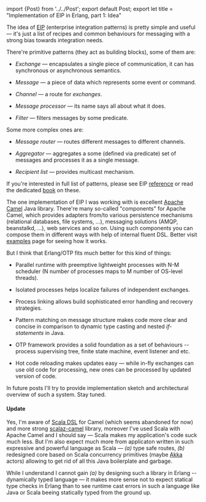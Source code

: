 import {Post} from '../../Post';
export default Post;
export let title = "Implementation of EIP in Erlang, part 1: Idea"

The idea of [EIP][2] (enterprise integration patterns) is pretty simple and
useful — it's just a list of recipes and common behaviours for messaging with a
strong bias towards integration needs.

There're primitive patterns (they act as building blocks), some of them are:

  * *Exchange* — encapsulates a single piece of communication, it can has
  	synchronous or asynchronous semantics.

  * *Message* — a piece of data which represents some event or command.

  * *Channel* — a route for *exchanges*.

  * *Message processor* — its name says all about what it does.

  * *Filter* — filters messages by some predicate.

Some more complex ones are:

  * *Message router* — routes different messages to different channels.

  * *Aggregator* — aggregates a some (defined via predicate) set of messages
  	and processes it as a single message.

  * *Recipient list* — provides multicast mechanism.

If you're interested in full list of patterns, please see EIP [reference][3] or
read the dedicated [book][4] on these.

The one implementation of EIP I was working with is excellent [Apache Camel][1]
Java library. There're many so-called "components" for Apache Camel, which
provides adapters from/to various persistence mechanisms (relational databases,
file systems, ...), messaging solutions (AMQP, beanstalkd, ...), web services
and so on. Using such components you can compose them in different ways with
help of internal fluent DSL. Better visit [examples][5] page for seeing how it
works.

But I think that Erlang/OTP fits much better for this kind of things:

  * Parallel runtime with preemptive lightweight processes with N-M scheduler (N
  	number of processes maps to M number of OS-level threads).

  * Isolated processes helps localize failures of independent exchanges.

  * Process linking allows build sophisticated error handling and recovery
  	strategies.

  * Pattern matching on message structure makes code more clear and concise in
  	comparison to dynamic type casting and nested *if-statements* in Java.

  * OTP framework provides a solid foundation as a set of behaviours --
  	process supervising tree, finite state machine, event listener and etc.

  * Hot code reloading makes updates easy — while in-fly exchanges can use old
  	code for processing, new ones can be processed by updated version of code.

In future posts I'll try to provide implementation sketch and architectural
overview of such a system. Stay tuned.

#### Update

Yes, I'm aware of [Scala DSL][6] for Camel (which seems abandoned for now) and
more strong [scalaz-camel][7] library, moreover I've used Scala with Apache
Camel and I should say — Scala makes my application's code suck much less. But
I'm also expect much more from applicaton written in such expressive and
powerful language as Scala — *(a)* type safe routes, *(b)* redesigned core
based on Scala concurrency primitives (maybe [Akka][8] actors) allowing to get
rid of all this Java boilerplate and garbage.

While I understand I cannot gain *(a)* by designing such a library in Erlang --
dynamically typed language — it makes more sense not to expect statical type
checks in Erlang than to see runtime cast errors in such a language like Java or
Scala beeing statically typed from the ground up.

[1]: http://camel.apache.org/
[2]: http://www.eaipatterns.com/
[3]: http://www.eaipatterns.com/toc.html
[4]: http://www.amazon.com/dp/0321200683
[5]: http://camel.apache.org/examples.html
[6]: http://camel.apache.org/scala-dsl.html
[7]: https://github.com/krasserm/scalaz-camel/wiki
[8]: http://akka.io/
